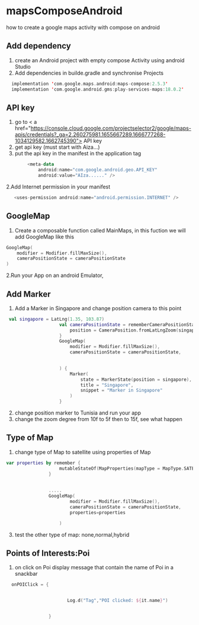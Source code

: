 # mapsComposeAndroid
how to create a google maps activity with compose on android
## Add dependency
1. create an Android project with empty compose Activity using android Studio
2. Add dependencies in builde.gradle and synchronise Projects
```kotlin
  implementation 'com.google.maps.android:maps-compose:2.5.3'
  implementation 'com.google.android.gms:play-services-maps:18.0.2'
```
## API key
1. go to < a href="https://console.cloud.google.com/projectselector2/google/maps-apis/credentials?_ga=2.260275981.1655667289.1666777268-1034129582.1662745390"> API key </a>
2. get api key (must start with Aiza...)
3. put the api key in the manifest in the application tag
```kotlin
        <meta-data
            android:name="com.google.android.geo.API_KEY"
            android:value="AIza......" />

```
2.Add Internet permission in your manifest
```kotlin
   <uses-permission android:name="android.permission.INTERNET" />
```
## GoogleMap
1. Create a composable function called MainMaps, in this fuction we will add GoogleMap like this
```kotlin
GoogleMap(
    modifier = Modifier.fillMaxSize(),
    cameraPositionState = cameraPositionState
)
```
2.Run your App on an android Emulator,

## Add Marker 
1. Add a Marker in Singapore and change position camera to this point
```kotlin
 val singapore = LatLng(1.35, 103.87)
                    val cameraPositionState = rememberCameraPositionState {
                        position = CameraPosition.fromLatLngZoom(singapore, 10f)
                    }
                    GoogleMap(
                        modifier = Modifier.fillMaxSize(),
                        cameraPositionState = cameraPositionState,
                        

                    ) {
                        Marker(
                            state = MarkerState(position = singapore),
                            title = "Singapore",
                            snippet = "Marker in Singapore"
                        )
                    }          
```
2. change position marker to Tunisia and run your app
3. change the zoom degree from 10f to 5f then to 15f, see what happen

## Type of Map
1. change type of Map to satellite using properties of Map

```kotlin
var properties by remember {
                    mutableStateOf(MapProperties(mapType = MapType.SATELLITE))
                }
                
                
                .....
                GoogleMap(
                        modifier = Modifier.fillMaxSize(),
                        cameraPositionState = cameraPositionState,
                        properties=properties

                    )
```
3. test the other type of map: none,normal,hybrid
## Points of Interests:Poi
1. on click on Poi display message that contain the name of Poi in a snackbar

```kotlin
  onPOIClick = {


                       Log.d("Tag","POI clicked: ${it.name}")


                }
```

